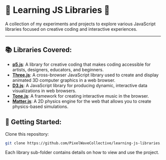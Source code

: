 # 🌊 **Learning JS Libraries** 🎨

A collection of my experiments and projects to explore various JavaScript libraries focused on creative coding and interactive experiences.

---

## 📚 **Libraries Covered**:
- **[p5.js](https://p5js.org/)**: A library for creative coding that makes coding accessible for artists, designers, educators, and beginners.
- **[Three.js](https://threejs.org/)**: A cross-browser JavaScript library used to create and display animated 3D computer graphics in a web browser.
- **[D3.js](https://d3js.org/)**: A JavaScript library for producing dynamic, interactive data visualizations in web browsers.
- **[Tone.js](https://tonejs.github.io/)**: A framework for creating interactive music in the browser.
- **[Matter.js](https://brm.io/matter-js/)**: A 2D physics engine for the web that allows you to create physics-based simulations.


## 🌱 **Getting Started**:
Clone this repository:
   ```bash
   git clone https://github.com/PixelWaveCollective/learning-js-libraries.git
  ```

Each library sub-folder contains details on how to view and use the project.
